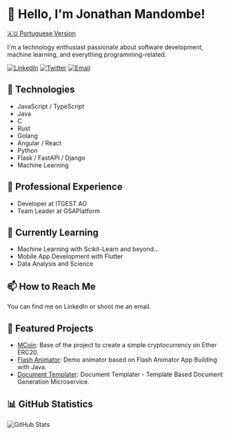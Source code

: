 <!-- Your Name or Username -->
# 👋 Hello, I'm Jonathan Mandombe!

[🇦🇴 Portuguese Version](README-PT.md)

<!-- A brief description about yourself -->
I'm a technology enthusiast passionate about software development, machine learning, and everything programming-related.

<!-- Social Media Icons and Contact -->
[![LinkedIn](https://img.shields.io/badge/-LinkedIn-0077B5?style=flat&logo=linkedin&logoColor=white)](https://www.linkedin.com/in/m4nd0mb3)
[![Twitter](https://img.shields.io/badge/-Twitter-1DA1F2?style=flat&logo=twitter&logoColor=white)](https://twitter.com/JonathanMandom1)
[![Email](https://img.shields.io/badge/-Email-D14836?style=flat&logo=gmail&logoColor=white)](mailto:jopaulo142@gmail.com)

## 🚀 Technologies

<!-- List of technologies you work with or have interest in -->
- JavaScript / TypeScript
- Java
- C
- Rust
- Golang
- Angular / React
- Python
- Flask / FastAPI / Django
- Machine Learning

## 💼 Professional Experience

<!-- Past or current experience -->
- Developer at ITGEST AO
- Team Leader at GSAPlatform

## 🌱 Currently Learning

<!-- Technologies or topics you are currently studying -->
- Machine Learning with Scikit-Learn and beyond...
- Mobile App Development with Flutter
- Data Analysis and Science

## 📫 How to Reach Me

<!-- Additional contact information or ways to connect -->
You can find me on LinkedIn or shoot me an email.

## 🎉 Featured Projects

<!-- Highlight some of your projects with links and brief descriptions -->
- [MCoin](https://github.com/m4nd0mb3/MCoin): Base of the project to create a simple cryptocurrency on Ether ERC20.
- [Flash Animator](https://github.com/m4nd0mb3/FlashAnimator): Demo animator based on Flash Animator App Building with Java.
- [Document Templater](https://github.com/m4nd0mb3/document-templater): Document Templater - Template Based Document Generation Microservice.

## 📊 GitHub Statistics

<!-- Include your GitHub profile statistics -->
![GitHub Stats](https://github-readme-stats.vercel.app/api?username=m4nd0mb3&show_icons=true&theme=dark)

<!-- Add more information, badges, charts, etc. according to your preferences -->


<!---
JohnSeanPaul/JohnSeanPaul is a ✨ special ✨ repository because its `README.md` (this file) appears on your GitHub profile.
You can click the Preview link to take a look at your changes.
--->
